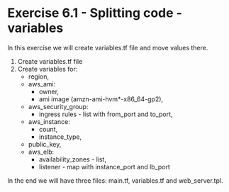 # Exercise 6.1 - Splitting code - variables

In this exercise we will create variables.tf file and move values there.

1. Create variables.tf file
2. Create variables for:
    - region,
    - aws_ami:
        - owner,
        - ami image (amzn-ami-hvm*-x86_64-gp2),
    - aws_security_group:
        - ingress rules - list with from_port and to_port,
    - aws_instance:
        - count,
        - instance_type,
    - public_key,
    - aws_elb:
        - availability_zones - list,
        - listener - map with instance_port and lb_port

In the end we will have three files: main.tf, variables.tf and web_server.tpl.
